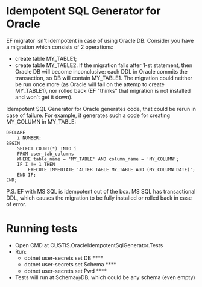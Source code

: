 # Idempotent SQL Generator for Oracle

EF migrator isn't idempotent in case of using Oracle DB. Consider you have a migration which consists of 2 operations:
* create table MY_TABLE1;
* create table MY_TABLE2.
If the migration falls after 1-st statement, then Oracle DB will become inconclusive:
each DDL in Oracle commits the transaction, so DB will contain MY_TABLE1.
The migration could neither be run once more (as Oracle will fall on the attemp to create MY_TABLE1),
nor rolled back (EF "thinks" that migration is not installed and won't get it down).

Idempotent SQL Generator for Oracle generates code, that could be rerun in case of failure. 
For example, it generates such a code for creating MY_COLUMN in MY_TABLE:

    DECLARE
        i NUMBER;
    BEGIN
        SELECT COUNT(*) INTO i
        FROM user_tab_columns
        WHERE table_name = 'MY_TABLE' AND column_name = 'MY_COLUMN';
        IF I != 1 THEN
            EXECUTE IMMEDIATE 'ALTER TABLE MY_TABLE ADD (MY_COLUMN DATE)';  
        END IF;       
    END;

P.S. EF with MS SQL is idempotent out of the box. 
MS SQL has transactional DDL, which causes the migration to be fully installed or rolled back in case of error.

# Running tests
* Open CMD at CUSTIS.OracleIdempotentSqlGenerator.Tests
* Run:
  * dotnet user-secrets set DB ****
  * dotnet user-secrets set Schema ****
  * dotnet user-secrets set Pwd ****    
* Tests will run at Schema@DB, which could be any schema (even empty)
